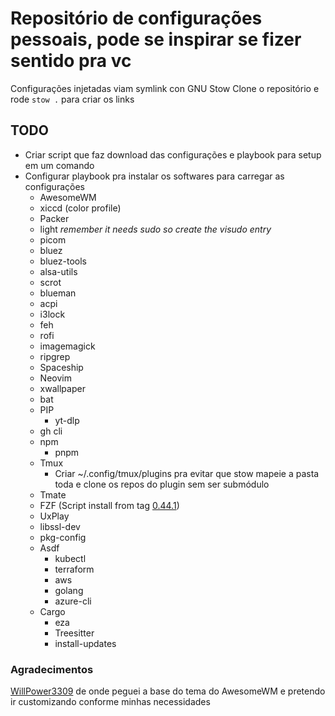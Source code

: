 # Repositório de configurações pessoais, pode se inspirar se fizer sentido pra vc

Configurações injetadas viam symlink con GNU Stow
Clone o repositório e rode `stow .` para criar os links

## TODO

- Criar script que faz download das configurações e playbook para setup em um comando
- Configurar playbook pra instalar os softwares para carregar as configurações
  - AwesomeWM
  - xiccd (color profile)
  - Packer
  - light _remember it needs sudo so create the visudo entry_
  - picom
  - bluez
  - bluez-tools
  - alsa-utils
  - scrot
  - blueman
  - acpi
  - i3lock
  - feh
  - rofi
  - imagemagick
  - ripgrep
  - Spaceship
  - Neovim
  - xwallpaper
  - bat
  - PIP
    - yt-dlp
  - gh cli
  - npm
    - pnpm
  - Tmux
    - Criar ~/.config/tmux/plugins pra evitar que stow mapeie a pasta toda
      e clone os repos do plugin sem ser submódulo
  - Tmate
  - FZF \(Script install from tag [0.44.1](https://raw.githubusercontent.com/junegunn/fzf/0.44.1/install)\)
  - UxPlay
  - libssl-dev
  - pkg-config
  - Asdf
    - kubectl
    - terraform
    - aws
    - golang
    - azure-cli
  - Cargo
    - eza
    - Treesitter
    - install-updates

### Agradecimentos

[WillPower3309](https://github.com/WillPower3309/awesome-dotfiles) de onde
peguei a base do tema do AwesomeWM e pretendo ir customizando conforme minhas
necessidades
